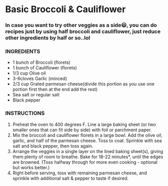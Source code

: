 # Basic Broccoli & Cauliflower

### In case you want to try other veggies as a side😃, you can do recipes just by using half broccoli and cauliflower, just reduce other ingredients by half or so..lol

###  

### INGREDIENTS

- 1 bunch of Broccoli (florets) 
- 1 bunch of  Cauliflower (florets)
- 1/3 cup Olive oil
- 3-6cloves Garlic (minced)
- 2/3 cup Grated parmesan cheese(divide this portion as you use one portion first then at the end add the rest)
- Sea salt or regular salt
- Black pepper

### INSTRUCTIONS

1. Preheat the oven to 400 degrees F. Line a large baking sheet (or two smaller ones that can fit side by side) with foil or parchment paper.
2. Mix the broccoli and cauliflower florets in a large bowl. Add the olive oil, garlic, and half of the parmesan cheese. Toss to coat. Sprinkle with sea salt and black pepper, then toss again.
3. Arrange the veggies in a single layer on the lined baking sheet(s), giving them plenty of room to breathe. Bake for 18-22 minutes*, until the edges are browned. (Toss halfway through for more even cooking - optional but works better.)
4. Right before serving, toss with remaining parmesan cheese, and sprinkle with additional salt & pepper to taste if desired.